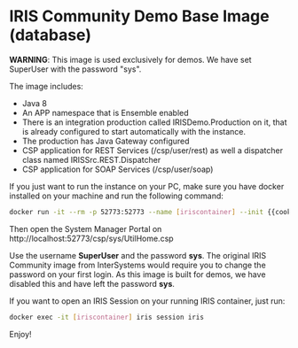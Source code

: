# IRIS Community Demo Base Image (database)

**WARNING**: This image is used exclusively for demos. We have set SuperUser with the password "sys".

The image includes:
- Java 8
- An APP namespace that is Ensemble enabled
- There is an integration production called IRISDemo.Production on it, that is already configured to start automatically with the instance.
- The production has Java Gateway configured
- CSP application for REST Services (/csp/user/rest) as well a dispatcher class named IRISSrc.REST.Dispatcher
- CSP application for SOAP Services (/csp/user/soap)

If you just want to run the instance on your PC, make sure you have docker installed on your machine and run the following command:

```bash
docker run -it --rm -p 52773:52773 --name [iriscontainer] --init {{cookiecutter.iris_image}}:{{cookiecutter.image_version}}
```

Then open the System Manager Portal on http://localhost:52773/csp/sys/UtilHome.csp

Use the username **SuperUser** and the password **sys**. The original IRIS Community image from InterSystems would require you to change the password on your first login. As this image is built for demos, we have disabled this and have left the password **sys**.

If you want to open an IRIS Session on your running IRIS container, just run:

```bash
docker exec -it [iriscontainer] iris session iris
```

Enjoy!